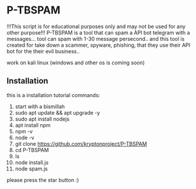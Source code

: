 # P-TBSPAM
!!!This script is for educational purposes only and may not be used for any other purpose!!!
P-TBSPAM is a tool that can spam a API bot telegram with a messages... tool can spam with 1-30 message persecond.. and this tool is created for take down a scammer, spyware, phishing, that they use their API bot for the their evil business..

work on kali linux
(windows and other os is coming soon)

## Installation
this is a installation tutorial commands:
1. start with a bismillah
2. sudo apt update && apt upgrade -y
3. sudo apt install nodejs
4. apt install npm
5. npm -v
6. node -v
7. git clone https://github.com/kryptonproject/P-TBSPAM
8. cd P-TBSPAM
9. ls
10. node install.js
11. node spam.js

please press the star button :)
